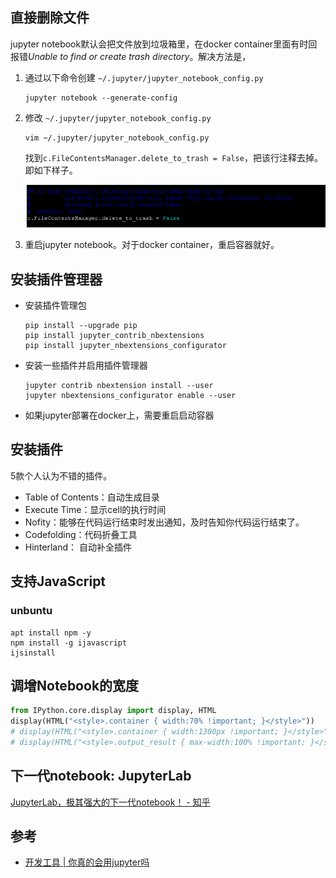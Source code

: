 

## 直接删除文件

jupyter notebook默认会把文件放到垃圾箱里，在docker container里面有时回报错*Unable to find or create trash directory*。解决方法是，

1. 通过以下命令创建 `~/.jupyter/jupyter_notebook_config.py`

   ~~~
   jupyter notebook --generate-config
   ~~~

2. 修改  `~/.jupyter/jupyter_notebook_config.py`

   ~~~
   vim ~/.jupyter/jupyter_notebook_config.py
   ~~~

   找到`c.FileContentsManager.delete_to_trash = False`，把该行注释去掉。即如下样子。

   ![image-20211206175338928](images/image-20211206175338928.png)

3. 重启jupyter notebook。对于docker container，重启容器就好。

## 安装插件管理器

- 安装插件管理包

  ~~~shell
  pip install --upgrade pip
  pip install jupyter_contrib_nbextensions
  pip install jupyter_nbextensions_configurator
  ~~~

- 安装一些插件并启用插件管理器

  ~~~shell
  jupyter contrib nbextension install --user 
  jupyter nbextensions_configurator enable --user
  ~~~

- 如果jupyter部署在docker上，需要重启启动容器

## 安装插件

5款个人认为不错的插件。

- Table of Contents：自动生成目录
- Execute Time：显示cell的执行时间
- Nofity：能够在代码运行结束时发出通知，及时告知你代码运行结束了。
- Codefolding：代码折叠工具
- Hinterland： 自动补全插件

## 支持JavaScript

### unbuntu

~~~shell
apt install npm -y
npm install -g ijavascript
ijsinstall
~~~

## 调增Notebook的宽度

~~~python
from IPython.core.display import display, HTML
display(HTML("<style>.container { width:70% !important; }</style>"))
# display(HTML("<style>.container { width:1300px !important; }</style>"))
# display(HTML("<style>.output_result { max-width:100% !important; }</style>"))
~~~

## 下一代notebook: JupyterLab

[JupyterLab，极其强大的下一代notebook！ - 知乎](https://zhuanlan.zhihu.com/p/87403131)

## 参考

- [开发工具 | 你真的会用jupyter吗](https://zhuanlan.zhihu.com/p/83252017)